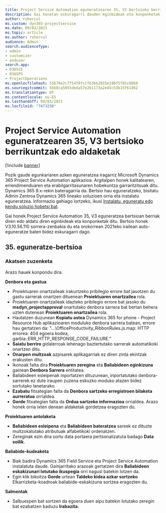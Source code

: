 ```yaml
---
title: Project Service Automation eguneratzearen 35, V3 bertsioko berrikuntzak edo aldaketak
description: Gai honetan eskuragarri dauden eginbideak eta konponketak zerrendatzen dira Microsoft Dynamics 365 Project Service Automation Eguneratu 35. bertsioa, V3.
author: ruhercul
ms.custom: dyn365-projectservice
ms.date: 09/03/2021
ms.topic: article
ms.author: ruhercul
audience: Admin
search.audienceType:
- admin
- customizer
- enduser
search.app:
- D365CE
- D365PS
- ProjectOperations
ms.openlocfilehash: 53670e2c7f54f8fccf636b2855e190f5f85c6068
ms.sourcegitcommit: 5bb8ca5055deda57e2b1173a2e45c53b15f61d62
ms.translationtype: HT
ms.contentlocale: eu-ES
ms.lasthandoff: 09/03/2021
ms.locfileid: "7473250"
---
```

# <a name="whats-new-or-changed-in-project-service-automation-update-release-35-v3"></a>Project Service Automation eguneratzearen 35, V3 bertsioko berrikuntzak edo aldaketak

[!include [banner](../includes/psa-now-project-operations.md)]

Pozik gaude egunkariaren azken eguneratzea iragarriz Microsoft Dynamics 365 Project Service Automation aplikazioa. Argitalpen honek kalitatearen, errendimenduaren eta erabilgarritasunaren hobekuntza garrantzitsuak ditu. Dynamics 365 9.x-rekin bateragarria da. Bertsio hau eguneratzeko, bisitatu Admin Zentroa Dynamics 365 lineako soluzioen orria eta instalatu eguneratzea. Informazio gehiago lortzeko, ikusi [Instalatu, eguneratu edo kendu soluzio hobetsi bat](/power-platform/admin/install-remove-preferred-solution).

Gai honek Project Service Automation 35, V3 eguneratzea bertsioan berriak diren edo aldatu diren eginbideak eta konponketak ditu. Bertsio honek V3.10.56.110 sorrera-zenbakia du eta orokorrean 2021eko irailean auto-eguneratze baten bidez eskuragarri dago.

## <a name="update-release-35"></a>35. eguneratze-bertsioa

### <a name="bug-fixes"></a>Akatsen zuzenketa

Arazo hauek konpondu dira.

**Denbora eta gastua**

- Proiektuaren onartzaileak irakurtzeko pribilegio errore bat jasotzen du gastu sarrerak onartzen dituenean **Proiektuaren onartzailea** rola.
- Proiektuaren onartzaileak idazteko pribilegio errore bat jasoko du **msdyn_projectapproval** onartutako denbora sarrera bat bertan behera uzten dutenean **Proiektuaren onartzailea** rola.
- Hautatzen duzunean **Kopiatu astea** Dynamics 365 for phone - Project Resource Hub aplikazioaren moduluko denbora sarrera batean, errore hau gertatzen da: "...\OfficeProductivity_RibbonRules.js.map: HTTP errorea: 404 egoera kodea, garbia::ERR_HTTP_RESPONSE_CODE_FAILURE."
- **Saiatu berriro** gidalerroak lehenago baztertutako sarrerak automatikoki onartzen ditu.
- **Onarpen multzoak** azpisarek aplikagarriak ez diren zinta ekintzak erakusten ditu.
- Ikonoak falta dira **Proiektuaren zeregina** eta **Baliabideen eginkizuna** gainean **Denbora Sarrera** entitatea.
- Baliabideen esleipenak inportatzen dituzunean, inportatutako denbora-sarrerek ez dute iraupen zuzena eskuzko moduko atazen bidez sortutako lanetarako.
- **Ezabatu** fitxategian falta da **Denbora sartzeko erregistroen bilaketa aurreratua** orrialdea.
- **Gorde** fitxategian falta da **Ordua sartzeko informazioa** orrialdea. Arazo honek orria ixten denean aldaketak gordetzea eragozten du.

**Proiektuaren antolaketa**

- **Baliabideen esleipena** eta **Baliabideen bateratzea** sareek ez dituzte multzokatutako atributuak alfabetikoki ordenatzen.
- Zereginak ezin dira sortu data portaera pertsonalizatuta badago **Data soilik**.

**Baliabide-kudeaketa**

- Biak badira Dynamics 365 Field Service eta Project Service Automation instalatuta daude. Gainjarritako arazoak gertatzen dira **Baliabideen eskakizunari lotutako ikuspegia** orri nagusi batekin lotzen da.
- Egin klik bikoitza **Gorde** urtean **Taldeko kidea azkar sortzeko** Elkarrizketa-koadroak baliabide-eskakizuna sortzea eragozten du.

**Salmentak**

- Salbuespen bat sortzen da egoera duen aipu batekin lotutako zeregin bat ezabatzen baduzu **Irabazita**.
